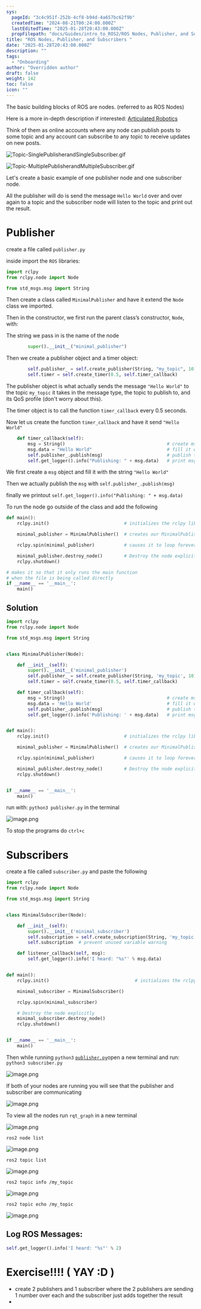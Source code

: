 ```yaml
---
sys:
  pageId: "3c4c951f-252b-4cf8-b94d-4a657bc62f9b"
  createdTime: "2024-08-21T00:24:00.000Z"
  lastEditedTime: "2025-01-28T20:43:00.000Z"
  propFilepath: "docs/Guides/intro_to_ROS2/ROS Nodes, Publisher, and Subscribers .md"
title: "ROS Nodes, Publisher, and Subscribers "
date: "2025-01-28T20:43:00.000Z"
description: ""
tags:
  - "Onboarding"
author: "Overridden author"
draft: false
weight: 142
toc: false
icon: ""
---
```


The basic building blocks of ROS are nodes. (referred to as ROS Nodes)

Here is a more in-depth description if interested: [Articulated Robotics](https://articulatedrobotics.xyz/tutorials/ready-for-ros/ros-overview#2-nodes)

Think of them as online accounts where any node can publish posts to some topic and any account can subscribe to any topic to receive updates on new posts.

![Topic-SinglePublisherandSingleSubscriber.gif](https://docs.ros.org/en/humble/_images/Topic-SinglePublisherandSingleSubscriber.gif)

![Topic-MultiplePublisherandMultipleSubscriber.gif](https://docs.ros.org/en/humble/_images/Topic-MultiplePublisherandMultipleSubscriber.gif)

Let's create a basic example of one publisher node and one subscriber node.

All the publisher will do is send the message `Hello World` over and over again to a topic and the subscriber node will listen to the topic and print out the result.

# Publisher

create a file called `publisher.py` 

inside import the `ROS` libraries:

```python
import rclpy
from rclpy.node import Node

from std_msgs.msg import String
```

Then create a class called `MinimalPublisher` and have it extend the `Node` class we imported.

Then in the constructor, we first run the parent class’s constructor, `Node`, with:

The string we pass in is the name of the node

```python
        super().__init__("minimal_publisher")
```

Then we create a publisher object and a timer object:

```python
        self.publisher_ = self.create_publisher(String, "my_topic", 10)
        self.timer = self.create_timer(0.5, self.timer_callback)
```

The publisher object is what actually sends the message `"Hello World"` to the topic `my_topic` it takes in the message type, the topic to publish to, and its QoS profile (don't worry about this).

The timer object is to call the function `timer_callback` every 0.5 seconds.

Now let us create the function `timer_callback` and have it send `"Hello World"`

```python
    def timer_callback(self):
        msg = String()                                      # create msg object
        msg.data = "Hello World"                            # fill it with data
        self.publisher_.publish(msg)                        # publish the message
        self.get_logger().info("Publishing: " + msg.data)   # print msg
```

We first create a `msg` object and fill it with the string `"Hello World"`

Then we actually publish the `msg` with `self.publisher_.publish(msg)`

finally we printout `self.get_logger().info("Publishing: " + msg.data)`

To run the node go outside of the class and add the following

```python
def main():
    rclpy.init()                            # initializes the rclpy library

    minimal_publisher = MinimalPublisher()  # creates our MinimalPublisher object

    rclpy.spin(minimal_publisher)           # causes it to loop forever

    minimal_publisher.destroy_node()        # Destroy the node explicitly
    rclpy.shutdown()

# makes it so that it only runs the main function
# when the file is being called directly
if __name__ == '__main__': 
    main()
```

## Solution

```python
import rclpy
from rclpy.node import Node

from std_msgs.msg import String


class MinimalPublisher(Node):

    def __init__(self):
        super().__init__('minimal_publisher')
        self.publisher_ = self.create_publisher(String, 'my_topic', 10)
        self.timer = self.create_timer(0.5, self.timer_callback)

    def timer_callback(self):
        msg = String()                                      # create msg object
        msg.data = 'Hello World'                            # fill it with data
        self.publisher_.publish(msg)                        # publish the message
        self.get_logger().info('Publishing: ' + msg.data)   # print msg


def main():
    rclpy.init()                            # initializes the rclpy library

    minimal_publisher = MinimalPublisher()  # creates our MinimalPublisher object

    rclpy.spin(minimal_publisher)           # causes it to loop forever

    minimal_publisher.destroy_node()        # Destroy the node explicitly
    rclpy.shutdown()


if __name__ == '__main__':
    main()
```

run with: `python3 publisher.py` in the terminal

![image.png](https://prod-files-secure.s3.us-west-2.amazonaws.com/d518164a-d88e-44d1-a4ee-3adb3bd8bce0/9214accb-ad5b-44f1-a31c-b3167c59138b/image.png?X-Amz-Algorithm=AWS4-HMAC-SHA256&X-Amz-Content-Sha256=UNSIGNED-PAYLOAD&X-Amz-Credential=ASIAZI2LB466SUKXMXS3%2F20250424%2Fus-west-2%2Fs3%2Faws4_request&X-Amz-Date=20250424T110752Z&X-Amz-Expires=3600&X-Amz-Security-Token=IQoJb3JpZ2luX2VjEHsaCXVzLXdlc3QtMiJHMEUCIE5gvL%2FFQJdhSbQYCXtHSI8McGX12eG3VvI9RYCWcJ%2FYAiEApvGyAS52ZJuT%2FXVvx%2FIJRPTFu5qTZK0ZvfUz1y9v3hAq%2FwMIExAAGgw2Mzc0MjMxODM4MDUiDFs1OaZZ%2FvWDN1Ew1ircAytARdrZ6y1B1%2FdIGYWpd9gJccbCofugm%2Bx2bmUPLCwYaLS7h4HQtHz5FgBBNQ2In3IIcUDSAKEA14K6ZZJoq5Z9pgbHZA4%2BWwI4UQ35TKbQgJl3f5IT%2Bxy8klLSsDKnzVYDtoxLaI7psCCkLPqGCQCfLlkqbaR6Rev%2FezHQ4yp9tdkRumi7JXChw6aKYG8DjGYclPTAnM9t0NZJrxwui%2BUAJvgsiCKP0TtL2HnMXhmI8oiTtG%2Fqxz83vFG8uaVdszy55XWCEc5vhYad6r8W2Tc9%2BVFo67%2Bn9mVx7VqBWzNCm9Xu9B20p52HQeRi8c1VHRNpTmgW5ZqiWEgc1HSe9iXJ7rOISBBB5zSBkCVFjapv%2F%2BMBODM2s4iFeJJuVFCCtCew2ne8DCJdfccEjIEFfvvVxKkoTHqnv%2Bg2WSkrIc%2FPhHB7kTTqO1jgH8Lhqv7eS7%2BPSkcBDIPzjZlp4kjtl9hbZT9CJSM7xBrMzriP4803Sjr5RGV15deP5lTFGZHAJuuxGtA7cU6e%2BmpYjP8DVBumQj%2BcLyacKd0TMfZWzaB1Jj%2FwO9aKuy7Rpka9k2FL88u8yXFY6raYXTziszahXO%2FZ0Uz3PJg7uUpmtAYWZF3btp61B1XcckE34oMrMN%2BfqMAGOqUB02BDnMuHzk19OhhmIIT68GUDTzDpOukO%2FCBesLW2zZNTPHgKxDvlJD26aOOPOcKkgvPeEV1EgwwtPLMoX8uJN2sF%2FJAdmstGHggHI07Bx98vjv7v1NYHpkCko0NZHQRvdvjyPSNB%2FYGTFgUGtSSaV%2Bvnrh1on%2Fd6jgjmL%2BTBSMYWtkdqY0y3PGAc5KPtf3EVHSMAGsCtO1Ct9%2FHaOxxD6S0PUGzq&X-Amz-Signature=aa72167bfdcb983f159d2718e2d113dfdcb14d7f3d091874accdecd5c5b75728&X-Amz-SignedHeaders=host&x-id=GetObject)

To stop the programs do `ctrl+c`

# Subscribers

create a file called `subscriber.py` and paste the following

```python
import rclpy
from rclpy.node import Node

from std_msgs.msg import String


class MinimalSubscriber(Node):

    def __init__(self):
        super().__init__('minimal_subscriber')
        self.subscription = self.create_subscription(String, 'my_topic', self.listener_callback, 10)
        self.subscription  # prevent unused variable warning

    def listener_callback(self, msg):
        self.get_logger().info('I heard: "%s"' % msg.data)


def main():
    rclpy.init()                                # initializes the rclpy library

    minimal_subscriber = MinimalSubscriber()

    rclpy.spin(minimal_subscriber)

    # Destroy the node explicitly
    minimal_subscriber.destroy_node()
    rclpy.shutdown()


if __name__ == '__main__':
    main()
```

Then while running `python3` [`publisher.py`](http://publisher.py/)open a new terminal and run: `python3 subscriber.py` 

![image.png](https://prod-files-secure.s3.us-west-2.amazonaws.com/d518164a-d88e-44d1-a4ee-3adb3bd8bce0/611fccf2-c738-4dbd-94e9-98f209092866/image.png?X-Amz-Algorithm=AWS4-HMAC-SHA256&X-Amz-Content-Sha256=UNSIGNED-PAYLOAD&X-Amz-Credential=ASIAZI2LB466SUKXMXS3%2F20250424%2Fus-west-2%2Fs3%2Faws4_request&X-Amz-Date=20250424T110752Z&X-Amz-Expires=3600&X-Amz-Security-Token=IQoJb3JpZ2luX2VjEHsaCXVzLXdlc3QtMiJHMEUCIE5gvL%2FFQJdhSbQYCXtHSI8McGX12eG3VvI9RYCWcJ%2FYAiEApvGyAS52ZJuT%2FXVvx%2FIJRPTFu5qTZK0ZvfUz1y9v3hAq%2FwMIExAAGgw2Mzc0MjMxODM4MDUiDFs1OaZZ%2FvWDN1Ew1ircAytARdrZ6y1B1%2FdIGYWpd9gJccbCofugm%2Bx2bmUPLCwYaLS7h4HQtHz5FgBBNQ2In3IIcUDSAKEA14K6ZZJoq5Z9pgbHZA4%2BWwI4UQ35TKbQgJl3f5IT%2Bxy8klLSsDKnzVYDtoxLaI7psCCkLPqGCQCfLlkqbaR6Rev%2FezHQ4yp9tdkRumi7JXChw6aKYG8DjGYclPTAnM9t0NZJrxwui%2BUAJvgsiCKP0TtL2HnMXhmI8oiTtG%2Fqxz83vFG8uaVdszy55XWCEc5vhYad6r8W2Tc9%2BVFo67%2Bn9mVx7VqBWzNCm9Xu9B20p52HQeRi8c1VHRNpTmgW5ZqiWEgc1HSe9iXJ7rOISBBB5zSBkCVFjapv%2F%2BMBODM2s4iFeJJuVFCCtCew2ne8DCJdfccEjIEFfvvVxKkoTHqnv%2Bg2WSkrIc%2FPhHB7kTTqO1jgH8Lhqv7eS7%2BPSkcBDIPzjZlp4kjtl9hbZT9CJSM7xBrMzriP4803Sjr5RGV15deP5lTFGZHAJuuxGtA7cU6e%2BmpYjP8DVBumQj%2BcLyacKd0TMfZWzaB1Jj%2FwO9aKuy7Rpka9k2FL88u8yXFY6raYXTziszahXO%2FZ0Uz3PJg7uUpmtAYWZF3btp61B1XcckE34oMrMN%2BfqMAGOqUB02BDnMuHzk19OhhmIIT68GUDTzDpOukO%2FCBesLW2zZNTPHgKxDvlJD26aOOPOcKkgvPeEV1EgwwtPLMoX8uJN2sF%2FJAdmstGHggHI07Bx98vjv7v1NYHpkCko0NZHQRvdvjyPSNB%2FYGTFgUGtSSaV%2Bvnrh1on%2Fd6jgjmL%2BTBSMYWtkdqY0y3PGAc5KPtf3EVHSMAGsCtO1Ct9%2FHaOxxD6S0PUGzq&X-Amz-Signature=3033eeaee7b305a3319287c5f37fc5d745cfeae1ea0d0cdc017a4404fcd92ec8&X-Amz-SignedHeaders=host&x-id=GetObject)

If both of your nodes are running you will see that the publisher and subscriber are communicating

![image.png](https://prod-files-secure.s3.us-west-2.amazonaws.com/d518164a-d88e-44d1-a4ee-3adb3bd8bce0/eea428b5-1cf0-43bb-a30b-81cbaf6c5c78/image.png?X-Amz-Algorithm=AWS4-HMAC-SHA256&X-Amz-Content-Sha256=UNSIGNED-PAYLOAD&X-Amz-Credential=ASIAZI2LB466SUKXMXS3%2F20250424%2Fus-west-2%2Fs3%2Faws4_request&X-Amz-Date=20250424T110752Z&X-Amz-Expires=3600&X-Amz-Security-Token=IQoJb3JpZ2luX2VjEHsaCXVzLXdlc3QtMiJHMEUCIE5gvL%2FFQJdhSbQYCXtHSI8McGX12eG3VvI9RYCWcJ%2FYAiEApvGyAS52ZJuT%2FXVvx%2FIJRPTFu5qTZK0ZvfUz1y9v3hAq%2FwMIExAAGgw2Mzc0MjMxODM4MDUiDFs1OaZZ%2FvWDN1Ew1ircAytARdrZ6y1B1%2FdIGYWpd9gJccbCofugm%2Bx2bmUPLCwYaLS7h4HQtHz5FgBBNQ2In3IIcUDSAKEA14K6ZZJoq5Z9pgbHZA4%2BWwI4UQ35TKbQgJl3f5IT%2Bxy8klLSsDKnzVYDtoxLaI7psCCkLPqGCQCfLlkqbaR6Rev%2FezHQ4yp9tdkRumi7JXChw6aKYG8DjGYclPTAnM9t0NZJrxwui%2BUAJvgsiCKP0TtL2HnMXhmI8oiTtG%2Fqxz83vFG8uaVdszy55XWCEc5vhYad6r8W2Tc9%2BVFo67%2Bn9mVx7VqBWzNCm9Xu9B20p52HQeRi8c1VHRNpTmgW5ZqiWEgc1HSe9iXJ7rOISBBB5zSBkCVFjapv%2F%2BMBODM2s4iFeJJuVFCCtCew2ne8DCJdfccEjIEFfvvVxKkoTHqnv%2Bg2WSkrIc%2FPhHB7kTTqO1jgH8Lhqv7eS7%2BPSkcBDIPzjZlp4kjtl9hbZT9CJSM7xBrMzriP4803Sjr5RGV15deP5lTFGZHAJuuxGtA7cU6e%2BmpYjP8DVBumQj%2BcLyacKd0TMfZWzaB1Jj%2FwO9aKuy7Rpka9k2FL88u8yXFY6raYXTziszahXO%2FZ0Uz3PJg7uUpmtAYWZF3btp61B1XcckE34oMrMN%2BfqMAGOqUB02BDnMuHzk19OhhmIIT68GUDTzDpOukO%2FCBesLW2zZNTPHgKxDvlJD26aOOPOcKkgvPeEV1EgwwtPLMoX8uJN2sF%2FJAdmstGHggHI07Bx98vjv7v1NYHpkCko0NZHQRvdvjyPSNB%2FYGTFgUGtSSaV%2Bvnrh1on%2Fd6jgjmL%2BTBSMYWtkdqY0y3PGAc5KPtf3EVHSMAGsCtO1Ct9%2FHaOxxD6S0PUGzq&X-Amz-Signature=87c74a9edbdada7e1046f1d902bb3192ef343a7fee869c9533932648a2cad01a&X-Amz-SignedHeaders=host&x-id=GetObject)

To view all the nodes run `rqt_graph` in a new terminal

![image.png](https://prod-files-secure.s3.us-west-2.amazonaws.com/d518164a-d88e-44d1-a4ee-3adb3bd8bce0/1d98e964-4318-4d62-b5c4-8c8f78368598/image.png?X-Amz-Algorithm=AWS4-HMAC-SHA256&X-Amz-Content-Sha256=UNSIGNED-PAYLOAD&X-Amz-Credential=ASIAZI2LB466SUKXMXS3%2F20250424%2Fus-west-2%2Fs3%2Faws4_request&X-Amz-Date=20250424T110752Z&X-Amz-Expires=3600&X-Amz-Security-Token=IQoJb3JpZ2luX2VjEHsaCXVzLXdlc3QtMiJHMEUCIE5gvL%2FFQJdhSbQYCXtHSI8McGX12eG3VvI9RYCWcJ%2FYAiEApvGyAS52ZJuT%2FXVvx%2FIJRPTFu5qTZK0ZvfUz1y9v3hAq%2FwMIExAAGgw2Mzc0MjMxODM4MDUiDFs1OaZZ%2FvWDN1Ew1ircAytARdrZ6y1B1%2FdIGYWpd9gJccbCofugm%2Bx2bmUPLCwYaLS7h4HQtHz5FgBBNQ2In3IIcUDSAKEA14K6ZZJoq5Z9pgbHZA4%2BWwI4UQ35TKbQgJl3f5IT%2Bxy8klLSsDKnzVYDtoxLaI7psCCkLPqGCQCfLlkqbaR6Rev%2FezHQ4yp9tdkRumi7JXChw6aKYG8DjGYclPTAnM9t0NZJrxwui%2BUAJvgsiCKP0TtL2HnMXhmI8oiTtG%2Fqxz83vFG8uaVdszy55XWCEc5vhYad6r8W2Tc9%2BVFo67%2Bn9mVx7VqBWzNCm9Xu9B20p52HQeRi8c1VHRNpTmgW5ZqiWEgc1HSe9iXJ7rOISBBB5zSBkCVFjapv%2F%2BMBODM2s4iFeJJuVFCCtCew2ne8DCJdfccEjIEFfvvVxKkoTHqnv%2Bg2WSkrIc%2FPhHB7kTTqO1jgH8Lhqv7eS7%2BPSkcBDIPzjZlp4kjtl9hbZT9CJSM7xBrMzriP4803Sjr5RGV15deP5lTFGZHAJuuxGtA7cU6e%2BmpYjP8DVBumQj%2BcLyacKd0TMfZWzaB1Jj%2FwO9aKuy7Rpka9k2FL88u8yXFY6raYXTziszahXO%2FZ0Uz3PJg7uUpmtAYWZF3btp61B1XcckE34oMrMN%2BfqMAGOqUB02BDnMuHzk19OhhmIIT68GUDTzDpOukO%2FCBesLW2zZNTPHgKxDvlJD26aOOPOcKkgvPeEV1EgwwtPLMoX8uJN2sF%2FJAdmstGHggHI07Bx98vjv7v1NYHpkCko0NZHQRvdvjyPSNB%2FYGTFgUGtSSaV%2Bvnrh1on%2Fd6jgjmL%2BTBSMYWtkdqY0y3PGAc5KPtf3EVHSMAGsCtO1Ct9%2FHaOxxD6S0PUGzq&X-Amz-Signature=7eb66cfac6e8e33b570e197261edc7b091b8983018c59c8a45f5454d7bbfc884&X-Amz-SignedHeaders=host&x-id=GetObject)

`ros2 node list`

![image.png](https://prod-files-secure.s3.us-west-2.amazonaws.com/d518164a-d88e-44d1-a4ee-3adb3bd8bce0/680ac8cf-e6d9-4164-9ece-5b9a6fccffee/image.png?X-Amz-Algorithm=AWS4-HMAC-SHA256&X-Amz-Content-Sha256=UNSIGNED-PAYLOAD&X-Amz-Credential=ASIAZI2LB466SUKXMXS3%2F20250424%2Fus-west-2%2Fs3%2Faws4_request&X-Amz-Date=20250424T110752Z&X-Amz-Expires=3600&X-Amz-Security-Token=IQoJb3JpZ2luX2VjEHsaCXVzLXdlc3QtMiJHMEUCIE5gvL%2FFQJdhSbQYCXtHSI8McGX12eG3VvI9RYCWcJ%2FYAiEApvGyAS52ZJuT%2FXVvx%2FIJRPTFu5qTZK0ZvfUz1y9v3hAq%2FwMIExAAGgw2Mzc0MjMxODM4MDUiDFs1OaZZ%2FvWDN1Ew1ircAytARdrZ6y1B1%2FdIGYWpd9gJccbCofugm%2Bx2bmUPLCwYaLS7h4HQtHz5FgBBNQ2In3IIcUDSAKEA14K6ZZJoq5Z9pgbHZA4%2BWwI4UQ35TKbQgJl3f5IT%2Bxy8klLSsDKnzVYDtoxLaI7psCCkLPqGCQCfLlkqbaR6Rev%2FezHQ4yp9tdkRumi7JXChw6aKYG8DjGYclPTAnM9t0NZJrxwui%2BUAJvgsiCKP0TtL2HnMXhmI8oiTtG%2Fqxz83vFG8uaVdszy55XWCEc5vhYad6r8W2Tc9%2BVFo67%2Bn9mVx7VqBWzNCm9Xu9B20p52HQeRi8c1VHRNpTmgW5ZqiWEgc1HSe9iXJ7rOISBBB5zSBkCVFjapv%2F%2BMBODM2s4iFeJJuVFCCtCew2ne8DCJdfccEjIEFfvvVxKkoTHqnv%2Bg2WSkrIc%2FPhHB7kTTqO1jgH8Lhqv7eS7%2BPSkcBDIPzjZlp4kjtl9hbZT9CJSM7xBrMzriP4803Sjr5RGV15deP5lTFGZHAJuuxGtA7cU6e%2BmpYjP8DVBumQj%2BcLyacKd0TMfZWzaB1Jj%2FwO9aKuy7Rpka9k2FL88u8yXFY6raYXTziszahXO%2FZ0Uz3PJg7uUpmtAYWZF3btp61B1XcckE34oMrMN%2BfqMAGOqUB02BDnMuHzk19OhhmIIT68GUDTzDpOukO%2FCBesLW2zZNTPHgKxDvlJD26aOOPOcKkgvPeEV1EgwwtPLMoX8uJN2sF%2FJAdmstGHggHI07Bx98vjv7v1NYHpkCko0NZHQRvdvjyPSNB%2FYGTFgUGtSSaV%2Bvnrh1on%2Fd6jgjmL%2BTBSMYWtkdqY0y3PGAc5KPtf3EVHSMAGsCtO1Ct9%2FHaOxxD6S0PUGzq&X-Amz-Signature=8253e5307f50aaffb7bd9d9be55bf0c3a7b8c45dc118ec144f7dc67dd34fe3b0&X-Amz-SignedHeaders=host&x-id=GetObject)

`ros2 topic list`

![image.png](https://prod-files-secure.s3.us-west-2.amazonaws.com/d518164a-d88e-44d1-a4ee-3adb3bd8bce0/eee2ebe1-27ef-4a4a-96fb-2ca54126fb29/image.png?X-Amz-Algorithm=AWS4-HMAC-SHA256&X-Amz-Content-Sha256=UNSIGNED-PAYLOAD&X-Amz-Credential=ASIAZI2LB466SUKXMXS3%2F20250424%2Fus-west-2%2Fs3%2Faws4_request&X-Amz-Date=20250424T110752Z&X-Amz-Expires=3600&X-Amz-Security-Token=IQoJb3JpZ2luX2VjEHsaCXVzLXdlc3QtMiJHMEUCIE5gvL%2FFQJdhSbQYCXtHSI8McGX12eG3VvI9RYCWcJ%2FYAiEApvGyAS52ZJuT%2FXVvx%2FIJRPTFu5qTZK0ZvfUz1y9v3hAq%2FwMIExAAGgw2Mzc0MjMxODM4MDUiDFs1OaZZ%2FvWDN1Ew1ircAytARdrZ6y1B1%2FdIGYWpd9gJccbCofugm%2Bx2bmUPLCwYaLS7h4HQtHz5FgBBNQ2In3IIcUDSAKEA14K6ZZJoq5Z9pgbHZA4%2BWwI4UQ35TKbQgJl3f5IT%2Bxy8klLSsDKnzVYDtoxLaI7psCCkLPqGCQCfLlkqbaR6Rev%2FezHQ4yp9tdkRumi7JXChw6aKYG8DjGYclPTAnM9t0NZJrxwui%2BUAJvgsiCKP0TtL2HnMXhmI8oiTtG%2Fqxz83vFG8uaVdszy55XWCEc5vhYad6r8W2Tc9%2BVFo67%2Bn9mVx7VqBWzNCm9Xu9B20p52HQeRi8c1VHRNpTmgW5ZqiWEgc1HSe9iXJ7rOISBBB5zSBkCVFjapv%2F%2BMBODM2s4iFeJJuVFCCtCew2ne8DCJdfccEjIEFfvvVxKkoTHqnv%2Bg2WSkrIc%2FPhHB7kTTqO1jgH8Lhqv7eS7%2BPSkcBDIPzjZlp4kjtl9hbZT9CJSM7xBrMzriP4803Sjr5RGV15deP5lTFGZHAJuuxGtA7cU6e%2BmpYjP8DVBumQj%2BcLyacKd0TMfZWzaB1Jj%2FwO9aKuy7Rpka9k2FL88u8yXFY6raYXTziszahXO%2FZ0Uz3PJg7uUpmtAYWZF3btp61B1XcckE34oMrMN%2BfqMAGOqUB02BDnMuHzk19OhhmIIT68GUDTzDpOukO%2FCBesLW2zZNTPHgKxDvlJD26aOOPOcKkgvPeEV1EgwwtPLMoX8uJN2sF%2FJAdmstGHggHI07Bx98vjv7v1NYHpkCko0NZHQRvdvjyPSNB%2FYGTFgUGtSSaV%2Bvnrh1on%2Fd6jgjmL%2BTBSMYWtkdqY0y3PGAc5KPtf3EVHSMAGsCtO1Ct9%2FHaOxxD6S0PUGzq&X-Amz-Signature=1c0e283be1e08d83106793d3e82c9e70b771d30334d5989f1999f6807872c9e7&X-Amz-SignedHeaders=host&x-id=GetObject)

`ros2 topic info /my_topic`

![image.png](https://prod-files-secure.s3.us-west-2.amazonaws.com/d518164a-d88e-44d1-a4ee-3adb3bd8bce0/6288ef12-cb9e-406f-b9eb-65feed3a9011/image.png?X-Amz-Algorithm=AWS4-HMAC-SHA256&X-Amz-Content-Sha256=UNSIGNED-PAYLOAD&X-Amz-Credential=ASIAZI2LB466SUKXMXS3%2F20250424%2Fus-west-2%2Fs3%2Faws4_request&X-Amz-Date=20250424T110752Z&X-Amz-Expires=3600&X-Amz-Security-Token=IQoJb3JpZ2luX2VjEHsaCXVzLXdlc3QtMiJHMEUCIE5gvL%2FFQJdhSbQYCXtHSI8McGX12eG3VvI9RYCWcJ%2FYAiEApvGyAS52ZJuT%2FXVvx%2FIJRPTFu5qTZK0ZvfUz1y9v3hAq%2FwMIExAAGgw2Mzc0MjMxODM4MDUiDFs1OaZZ%2FvWDN1Ew1ircAytARdrZ6y1B1%2FdIGYWpd9gJccbCofugm%2Bx2bmUPLCwYaLS7h4HQtHz5FgBBNQ2In3IIcUDSAKEA14K6ZZJoq5Z9pgbHZA4%2BWwI4UQ35TKbQgJl3f5IT%2Bxy8klLSsDKnzVYDtoxLaI7psCCkLPqGCQCfLlkqbaR6Rev%2FezHQ4yp9tdkRumi7JXChw6aKYG8DjGYclPTAnM9t0NZJrxwui%2BUAJvgsiCKP0TtL2HnMXhmI8oiTtG%2Fqxz83vFG8uaVdszy55XWCEc5vhYad6r8W2Tc9%2BVFo67%2Bn9mVx7VqBWzNCm9Xu9B20p52HQeRi8c1VHRNpTmgW5ZqiWEgc1HSe9iXJ7rOISBBB5zSBkCVFjapv%2F%2BMBODM2s4iFeJJuVFCCtCew2ne8DCJdfccEjIEFfvvVxKkoTHqnv%2Bg2WSkrIc%2FPhHB7kTTqO1jgH8Lhqv7eS7%2BPSkcBDIPzjZlp4kjtl9hbZT9CJSM7xBrMzriP4803Sjr5RGV15deP5lTFGZHAJuuxGtA7cU6e%2BmpYjP8DVBumQj%2BcLyacKd0TMfZWzaB1Jj%2FwO9aKuy7Rpka9k2FL88u8yXFY6raYXTziszahXO%2FZ0Uz3PJg7uUpmtAYWZF3btp61B1XcckE34oMrMN%2BfqMAGOqUB02BDnMuHzk19OhhmIIT68GUDTzDpOukO%2FCBesLW2zZNTPHgKxDvlJD26aOOPOcKkgvPeEV1EgwwtPLMoX8uJN2sF%2FJAdmstGHggHI07Bx98vjv7v1NYHpkCko0NZHQRvdvjyPSNB%2FYGTFgUGtSSaV%2Bvnrh1on%2Fd6jgjmL%2BTBSMYWtkdqY0y3PGAc5KPtf3EVHSMAGsCtO1Ct9%2FHaOxxD6S0PUGzq&X-Amz-Signature=c3a3b87f7186400531be7acb1ed1429b0e20373f666cfbe147ef6536efa5e81d&X-Amz-SignedHeaders=host&x-id=GetObject)

`ros2 topic echo /my_topic`

![image.png](https://prod-files-secure.s3.us-west-2.amazonaws.com/d518164a-d88e-44d1-a4ee-3adb3bd8bce0/0a6fcb4d-422d-4a6c-a803-749ef4adf2c6/image.png?X-Amz-Algorithm=AWS4-HMAC-SHA256&X-Amz-Content-Sha256=UNSIGNED-PAYLOAD&X-Amz-Credential=ASIAZI2LB466SUKXMXS3%2F20250424%2Fus-west-2%2Fs3%2Faws4_request&X-Amz-Date=20250424T110752Z&X-Amz-Expires=3600&X-Amz-Security-Token=IQoJb3JpZ2luX2VjEHsaCXVzLXdlc3QtMiJHMEUCIE5gvL%2FFQJdhSbQYCXtHSI8McGX12eG3VvI9RYCWcJ%2FYAiEApvGyAS52ZJuT%2FXVvx%2FIJRPTFu5qTZK0ZvfUz1y9v3hAq%2FwMIExAAGgw2Mzc0MjMxODM4MDUiDFs1OaZZ%2FvWDN1Ew1ircAytARdrZ6y1B1%2FdIGYWpd9gJccbCofugm%2Bx2bmUPLCwYaLS7h4HQtHz5FgBBNQ2In3IIcUDSAKEA14K6ZZJoq5Z9pgbHZA4%2BWwI4UQ35TKbQgJl3f5IT%2Bxy8klLSsDKnzVYDtoxLaI7psCCkLPqGCQCfLlkqbaR6Rev%2FezHQ4yp9tdkRumi7JXChw6aKYG8DjGYclPTAnM9t0NZJrxwui%2BUAJvgsiCKP0TtL2HnMXhmI8oiTtG%2Fqxz83vFG8uaVdszy55XWCEc5vhYad6r8W2Tc9%2BVFo67%2Bn9mVx7VqBWzNCm9Xu9B20p52HQeRi8c1VHRNpTmgW5ZqiWEgc1HSe9iXJ7rOISBBB5zSBkCVFjapv%2F%2BMBODM2s4iFeJJuVFCCtCew2ne8DCJdfccEjIEFfvvVxKkoTHqnv%2Bg2WSkrIc%2FPhHB7kTTqO1jgH8Lhqv7eS7%2BPSkcBDIPzjZlp4kjtl9hbZT9CJSM7xBrMzriP4803Sjr5RGV15deP5lTFGZHAJuuxGtA7cU6e%2BmpYjP8DVBumQj%2BcLyacKd0TMfZWzaB1Jj%2FwO9aKuy7Rpka9k2FL88u8yXFY6raYXTziszahXO%2FZ0Uz3PJg7uUpmtAYWZF3btp61B1XcckE34oMrMN%2BfqMAGOqUB02BDnMuHzk19OhhmIIT68GUDTzDpOukO%2FCBesLW2zZNTPHgKxDvlJD26aOOPOcKkgvPeEV1EgwwtPLMoX8uJN2sF%2FJAdmstGHggHI07Bx98vjv7v1NYHpkCko0NZHQRvdvjyPSNB%2FYGTFgUGtSSaV%2Bvnrh1on%2Fd6jgjmL%2BTBSMYWtkdqY0y3PGAc5KPtf3EVHSMAGsCtO1Ct9%2FHaOxxD6S0PUGzq&X-Amz-Signature=5e321428e79c144165ffe2b8cde909415595a82c06454561c4ddc4c3552215bc&X-Amz-SignedHeaders=host&x-id=GetObject)

## Log ROS Messages:

```python
self.get_logger().info('I heard: "%s"' % 2)
```

# Exercise!!!! ( YAY :D )

- create 2 publishers and 1 subscriber where the 2 publishers are sending 1 number over each and the subscriber just adds together the result
- 
